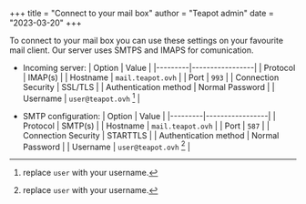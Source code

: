 +++
title = "Connect to your mail box"
author = "Teapot admin"
date = "2023-03-20"
+++

To connect to your mail box you can use these settings on your favourite mail
client. Our server uses SMTPS and IMAPS for comunication.

- Incoming server:
  | Option | Value |
  |---------|-----------------|
  | Protocol | IMAP(s) |
  | Hostname | `mail.teapot.ovh` |
  | Port | `993` |
  | Connection Security | SSL/TLS |
  | Authentication method | Normal Password |
  | Username | `user@teapot.ovh` [^1] |

- SMTP configuration:
  | Option | Value |
  |---------|-----------------|
  | Protocol | SMTP(s) |
  | Hostname | `mail.teapot.ovh` |
  | Port | `587` |
  | Connection Security | STARTTLS |
  | Authentication method | Normal Password |
  | Username | `user@teapot.ovh` [^1] |

[^1]: replace `user` with your username.

